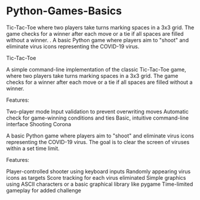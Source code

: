 # Python-Games-Basics
Tic-Tac-Toe  where two players take turns marking spaces in a 3x3 grid. The game checks for a winner after each move or a tie if all spaces are filled without a winner.  .  A basic Python game where players aim to "shoot" and eliminate virus icons representing the COVID-19 virus. 

Tic-Tac-Toe

A simple command-line implementation of the classic Tic-Tac-Toe game, where two players take turns marking spaces in a 3x3 grid. The game checks for a winner after each move or a tie if all spaces are filled without a winner.

Features:

Two-player mode
Input validation to prevent overwriting moves
Automatic check for game-winning conditions and ties
Basic, intuitive command-line interface
Shooting Corona

A basic Python game where players aim to "shoot" and eliminate virus icons representing the COVID-19 virus. The goal is to clear the screen of viruses within a set time limit.

Features:

Player-controlled shooter using keyboard inputs
Randomly appearing virus icons as targets
Score tracking for each virus eliminated
Simple graphics using ASCII characters or a basic graphical library like pygame
Time-limited gameplay for added challenge

